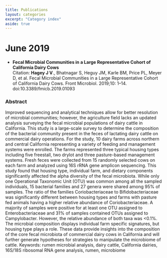 ```yaml
---
title: Publications
layout: categories
excerpt: "Category index"
aside: true
---
```


# June 2019
- **Fecal Microbial Communities in a Large Representative Cohort of California Dairy Cows**  
Citation: **Hagey J V**., Bhatnagar S, Heguy JM, Karle BM, Price PL, Meyer D, et al. Fecal Microbial Communities in a Large Representative Cohort of California Dairy Cows. Front Microbiol. 2019;10: 1–14. doi:10.3389/fmicb.2019.01093

### Abstract
Improved sequencing and analytical techniques allow for better resolution of microbial communities; however, the agriculture field lacks an updated analysis surveying the fecal microbial populations of dairy cattle in California. This study is a large-scale survey to determine the composition of the bacterial community present in the feces of lactating dairy cattle on commercial dairy operations. For the study, 10 dairy farms across northern and central California representing a variety of feeding and management systems were enrolled. The farms represented three typical housing types including five freestall, two drylot and three pasture-based management systems. Fresh feces were collected from 15 randomly selected cows on each farm and analyzed using 16S rRNA gene amplicon sequencing. This study found that housing type, individual farm, and dietary components significantly affected the alpha diversity of the fecal microbiota. While only one Operational Taxonomic Unit (OTU) was common among all the sampled individuals, 15 bacterial families and 27 genera were shared among 95% of samples. The ratio of the families Coriobacteriaceae to Bifidobacteriaceae was significantly different between housing types and farms with pasture fed animals having a higher relative abundance of Coriobacteriaceae. A majority of samples were positive for at least one OTU assigned to Enterobacteriaceae and 31% of samples contained OTUs assigned to Campylobacter. However, the relative abundance of both taxa was <0.1%. The microbial composition displays individual farm specific signatures, but housing type plays a role. These data provide insights into the composition of the core fecal microbiota of commercial dairy cows in California and will further generate hypotheses for strategies to manipulate the microbiome of cattle.
Keywords: rumen microbial analysis, dairy cattle, California dairies, 16S/18S ribosomal RNA gene analysis, rumen, microbiome
